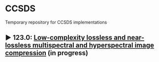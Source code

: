 # CCSDS

Temporary repository for CCSDS implementations

## ▶ 123.0: [Low-complexity lossless and near-lossless multispectral and hyperspectral image compression](documentation/theory/standards/123.0/README.md) (in progress)

